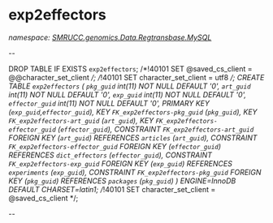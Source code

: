 ﻿# exp2effectors
_namespace: [SMRUCC.genomics.Data.Regtransbase.MySQL](./index.md)_

--
 
 DROP TABLE IF EXISTS `exp2effectors`;
 /*!40101 SET @saved_cs_client = @@character_set_client */;
 /*!40101 SET character_set_client = utf8 */;
 CREATE TABLE `exp2effectors` (
 `pkg_guid` int(11) NOT NULL DEFAULT '0',
 `art_guid` int(11) NOT NULL DEFAULT '0',
 `exp_guid` int(11) NOT NULL DEFAULT '0',
 `effector_guid` int(11) NOT NULL DEFAULT '0',
 PRIMARY KEY (`exp_guid`,`effector_guid`),
 KEY `FK_exp2effectors-pkg_guid` (`pkg_guid`),
 KEY `FK_exp2effectors-art_guid` (`art_guid`),
 KEY `FK_exp2effectors-effector_guid` (`effector_guid`),
 CONSTRAINT `FK_exp2effectors-art_guid` FOREIGN KEY (`art_guid`) REFERENCES `articles` (`art_guid`),
 CONSTRAINT `FK_exp2effectors-effector_guid` FOREIGN KEY (`effector_guid`) REFERENCES `dict_effectors` (`effector_guid`),
 CONSTRAINT `FK_exp2effectors-exp_guid` FOREIGN KEY (`exp_guid`) REFERENCES `experiments` (`exp_guid`),
 CONSTRAINT `FK_exp2effectors-pkg_guid` FOREIGN KEY (`pkg_guid`) REFERENCES `packages` (`pkg_guid`)
 ) ENGINE=InnoDB DEFAULT CHARSET=latin1;
 /*!40101 SET character_set_client = @saved_cs_client */;
 
 --




